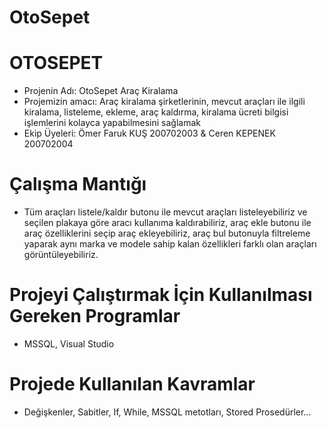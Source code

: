 # OtoSepet
# OTOSEPET
- Projenin Adı: OtoSepet Araç Kiralama
- Projemizin amacı: Araç kiralama şirketlerinin, mevcut araçları ile ilgili kiralama, listeleme, ekleme, araç kaldırma, kiralama ücreti bilgisi işlemlerini kolayca yapabilmesini sağlamak
- Ekip Üyeleri: Ömer Faruk KUŞ 200702003 & Ceren KEPENEK 200702004 
# Çalışma Mantığı
- Tüm araçları listele/kaldır butonu ile mevcut araçları listeleyebiliriz ve seçilen plakaya göre aracı kullanıma kaldırabiliriz, araç ekle butonu ile araç özelliklerini seçip araç ekleyebiliriz, araç bul butonuyla filtreleme yaparak aynı marka ve modele sahip kalan özellikleri farklı olan araçları görüntüleyebiliriz.
# Projeyi Çalıştırmak İçin Kullanılması Gereken Programlar
- MSSQL, Visual Studio
# Projede Kullanılan Kavramlar
- Değişkenler, Sabitler, If, While, MSSQL metotları, Stored Prosedürler...

